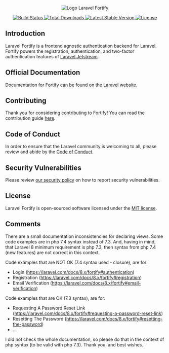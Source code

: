 <p align="center"><img src="/art/logo.svg" alt="Logo Laravel Fortify"></p>

<p align="center">
    <a href="https://github.com/laravel/fortify/actions">
        <img src="https://github.com/laravel/fortify/workflows/tests/badge.svg" alt="Build Status">
    </a>
    <a href="https://packagist.org/packages/laravel/fortify">
        <img src="https://img.shields.io/packagist/dt/laravel/fortify" alt="Total Downloads">
    </a>
    <a href="https://packagist.org/packages/laravel/fortify">
        <img src="https://img.shields.io/packagist/v/laravel/fortify" alt="Latest Stable Version">
    </a>
    <a href="https://packagist.org/packages/laravel/fortify">
        <img src="https://img.shields.io/packagist/l/laravel/fortify" alt="License">
    </a>
</p>

## Introduction

Laravel Fortify is a frontend agnostic authentication backend for Laravel. Fortify powers the registration, authentication, and two-factor authentication features of [Laravel Jetstream](https://github.com/laravel/jetstream).

## Official Documentation

Documentation for Fortify can be found on the [Laravel website](https://laravel.com/docs/fortify).

## Contributing

Thank you for considering contributing to Fortify! You can read the contribution guide [here](.github/CONTRIBUTING.md).

## Code of Conduct

In order to ensure that the Laravel community is welcoming to all, please review and abide by the [Code of Conduct](https://laravel.com/docs/contributions#code-of-conduct).

## Security Vulnerabilities

Please review [our security policy](https://github.com/laravel/fortify/security/policy) on how to report security vulnerabilities.

## License

Laravel Fortify is open-sourced software licensed under the [MIT license](LICENSE.md).

## Comments 

There are a small documentation inconsistencies for declaring views. Some code examples are in php 7.4 syntax instead of 7.3. 
And, having in mind, that Laravel 8 minimum requirement is php 7.3, then syntax from php 7.4 (new features) are not correct in this context.

Code examples that are NOT OK (7.4 syntax used - closure), are for:
- Login (https://laravel.com/docs/8.x/fortify#authentication)
- Registration (https://laravel.com/docs/8.x/fortify#registration)
- Email Verification (https://laravel.com/docs/8.x/fortify#email-verification)

Code examples that are OK (7.3 syntax), are for:
- Requesting A Password Reset Link (https://laravel.com/docs/8.x/fortify#requesting-a-password-reset-link)
- Resetting The Password (https://laravel.com/docs/8.x/fortify#resetting-the-password) 
- ... 

I did not check the whole documentation, so please do that in the context of php syntax (to be valid with php 7.3). 
Thank you, and best wishes. 
